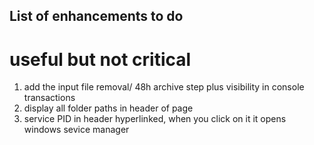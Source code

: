## List of enhancements to do
# useful but not critical 
1) add the input file removal/ 48h archive step plus visibility in console transactions
2) display all folder paths in header of page 
3) service PID in header hyperlinked, when you click on it it opens windows sevice manager 

